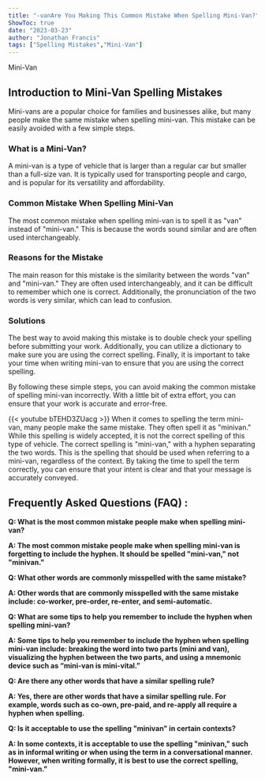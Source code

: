 ```yaml
---
title: "-vanAre You Making This Common Mistake When Spelling Mini-Van?"
ShowToc: true 
date: "2023-03-23"
author: "Jonathan Francis" 
tags: ["Spelling Mistakes","Mini-Van"]
---
```

Mini-Van 

## Introduction to Mini-Van Spelling Mistakes

Mini-vans are a popular choice for families and businesses alike, but many people make the same mistake when spelling mini-van. This mistake can be easily avoided with a few simple steps.

### What is a Mini-Van?

A mini-van is a type of vehicle that is larger than a regular car but smaller than a full-size van. It is typically used for transporting people and cargo, and is popular for its versatility and affordability.

### Common Mistake When Spelling Mini-Van

The most common mistake when spelling mini-van is to spell it as "van" instead of "mini-van." This is because the words sound similar and are often used interchangeably.

### Reasons for the Mistake

The main reason for this mistake is the similarity between the words "van" and "mini-van." They are often used interchangeably, and it can be difficult to remember which one is correct. Additionally, the pronunciation of the two words is very similar, which can lead to confusion.

### Solutions

The best way to avoid making this mistake is to double check your spelling before submitting your work. Additionally, you can utilize a dictionary to make sure you are using the correct spelling. Finally, it is important to take your time when writing mini-van to ensure that you are using the correct spelling.

By following these simple steps, you can avoid making the common mistake of spelling mini-van incorrectly. With a little bit of extra effort, you can ensure that your work is accurate and error-free.

{{< youtube bTEHD3ZUacg >}} 
When it comes to spelling the term mini-van, many people make the same mistake. They often spell it as "minivan." While this spelling is widely accepted, it is not the correct spelling of this type of vehicle. The correct spelling is "mini-van," with a hyphen separating the two words. This is the spelling that should be used when referring to a mini-van, regardless of the context. By taking the time to spell the term correctly, you can ensure that your intent is clear and that your message is accurately conveyed.

## Frequently Asked Questions (FAQ) :
**Q: What is the most common mistake people make when spelling mini-van?**

**A: The most common mistake people make when spelling mini-van is forgetting to include the hyphen. It should be spelled "mini-van," not "minivan."**

**Q: What other words are commonly misspelled with the same mistake?**

**A: Other words that are commonly misspelled with the same mistake include: co-worker, pre-order, re-enter, and semi-automatic.**

**Q: What are some tips to help you remember to include the hyphen when spelling mini-van?**

**A: Some tips to help you remember to include the hyphen when spelling mini-van include: breaking the word into two parts (mini and van), visualizing the hyphen between the two parts, and using a mnemonic device such as “mini-van is mini-vital.”**

**Q: Are there any other words that have a similar spelling rule?**

**A: Yes, there are other words that have a similar spelling rule. For example, words such as co-own, pre-paid, and re-apply all require a hyphen when spelling.**

**Q: Is it acceptable to use the spelling "minivan" in certain contexts?**

**A: In some contexts, it is acceptable to use the spelling "minivan," such as in informal writing or when using the term in a conversational manner. However, when writing formally, it is best to use the correct spelling, "mini-van."**





